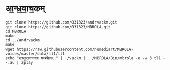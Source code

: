 # आ॒न्ध्र॒वा॒च॒कम्
    git clone https://github.com/031323/andrvackm.git
    git clone https://github.com/031323/MBROLA.git
    cd MBROLA
    make
    cd ../andrvackm
    make
    wget https://raw.githubusercontent.com/numediart/MBROLA-voices/master/data/tl1/tl1
    echo "सं॒स्कृ॒त॒वाच॑नाय॒ यन्त्र॑मि॒दम्।" | ./vackm | ../MBROLA/Bin/mbrola -e -v 3 tl1 - -.au | aplay
